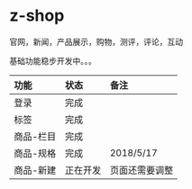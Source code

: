# z-shop
官网，新闻，产品展示，购物，测评，评论，互动


基础功能稳步开发中。。。

|功能|状态|备注|
|:----|:----|:----|
|登录|完成||
|标签|完成||
|商品-栏目|完成||
|商品-规格|完成|2018/5/17|
|商品-新建|正在开发|页面还需要调整|